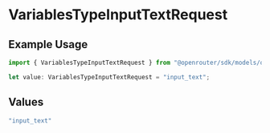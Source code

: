# VariablesTypeInputTextRequest

## Example Usage

```typescript
import { VariablesTypeInputTextRequest } from "@openrouter/sdk/models/operations";

let value: VariablesTypeInputTextRequest = "input_text";
```

## Values

```typescript
"input_text"
```
